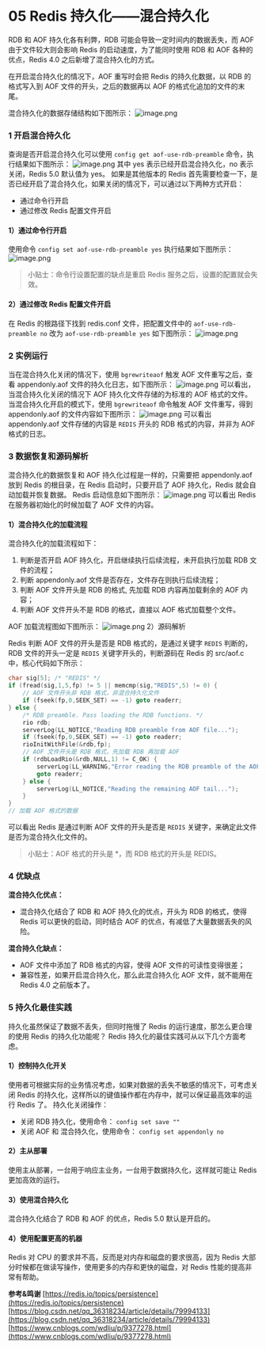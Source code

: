# 05 Redis 持久化——混合持久化

RDB 和 AOF 持久化各有利弊，RDB 可能会导致一定时间内的数据丢失，而 AOF 由于文件较大则会影响 Redis 的启动速度，为了能同时使用 RDB 和 AOF 各种的优点，Redis 4.0 之后新增了混合持久化的方式。

在开启混合持久化的情况下，AOF 重写时会把 Redis 的持久化数据，以 RDB 的格式写入到 AOF 文件的开头，之后的数据再以 AOF 的格式化追加的文件的末尾。

混合持久化的数据存储结构如下图所示： ![image.png](assets/2020-02-24-122549.png)

### 1 开启混合持久化

查询是否开启混合持久化可以使用 `config get aof-use-rdb-preamble` 命令，执行结果如下图所示： ![image.png](assets/2020-02-24-122552.png) 其中 yes 表示已经开启混合持久化，no 表示关闭，Redis 5.0 默认值为 yes。 如果是其他版本的 Redis 首先需要检查一下，是否已经开启了混合持久化，如果关闭的情况下，可以通过以下两种方式开启：

- 通过命令行开启
- 通过修改 Redis 配置文件开启

#### 1）通过命令行开启

使用命令 `config set aof-use-rdb-preamble yes` 执行结果如下图所示： ![image.png](assets/2020-02-24-122553.png)

> 小贴士：命令行设置配置的缺点是重启 Redis 服务之后，设置的配置就会失效。

#### 2）通过修改 Redis 配置文件开启

在 Redis 的根路径下找到 redis.conf 文件，把配置文件中的 `aof-use-rdb-preamble no` 改为 `aof-use-rdb-preamble yes` 如下图所示： ![image.png](assets/2020-02-24-122555.png)

### 2 实例运行

当在混合持久化关闭的情况下，使用 `bgrewriteaof` 触发 AOF 文件重写之后，查看 appendonly.aof 文件的持久化日志，如下图所示： ![image.png](assets/2020-02-24-122556.png) 可以看出，当混合持久化关闭的情况下 AOF 持久化文件存储的为标准的 AOF 格式的文件。 当混合持久化开启的模式下，使用 `bgrewriteaof` 命令触发 AOF 文件重写，得到 appendonly.aof 的文件内容如下图所示： ![image.png](assets/2020-02-24-122557.png) 可以看出 appendonly.aof 文件存储的内容是 `REDIS` 开头的 RDB 格式的内容，并非为 AOF 格式的日志。

### 3 数据恢复和源码解析

混合持久化的数据恢复和 AOF 持久化过程是一样的，只需要把 appendonly.aof 放到 Redis 的根目录，在 Redis 启动时，只要开启了 AOF 持久化，Redis 就会自动加载并恢复数据。 Redis 启动信息如下图所示： ![image.png](assets/2020-02-24-122558.png) 可以看出 Redis 在服务器初始化的时候加载了 AOF 文件的内容。

#### 1）混合持久化的加载流程

混合持久化的加载流程如下：

1. 判断是否开启 AOF 持久化，开启继续执行后续流程，未开启执行加载 RDB 文件的流程；
1. 判断 appendonly.aof 文件是否存在，文件存在则执行后续流程；
1. 判断 AOF 文件开头是 RDB 的格式, 先加载 RDB 内容再加载剩余的 AOF 内容；
1. 判断 AOF 文件开头不是 RDB 的格式，直接以 AOF 格式加载整个文件。

AOF 加载流程图如下图所示： ![image.png](assets/2020-02-24-122601.png) 2）源码解析

Redis 判断 AOF 文件的开头是否是 RDB 格式的，是通过关键字 `REDIS` 判断的，RDB 文件的开头一定是 `REDIS` 关键字开头的，判断源码在 Redis 的 src/aof.c 中，核心代码如下所示：

```c
char sig[5]; /* "REDIS" */
if (fread(sig,1,5,fp) != 5 || memcmp(sig,"REDIS",5) != 0) {
    // AOF 文件开头非 RDB 格式，非混合持久化文件
    if (fseek(fp,0,SEEK_SET) == -1) goto readerr;
} else {
    /* RDB preamble. Pass loading the RDB functions. */
    rio rdb;
    serverLog(LL_NOTICE,"Reading RDB preamble from AOF file...");
    if (fseek(fp,0,SEEK_SET) == -1) goto readerr;
    rioInitWithFile(&rdb,fp);
    // AOF 文件开头是 RDB 格式，先加载 RDB 再加载 AOF
    if (rdbLoadRio(&rdb,NULL,1) != C_OK) {
        serverLog(LL_WARNING,"Error reading the RDB preamble of the AOF file, AOF loading aborted");
        goto readerr;
    } else {
        serverLog(LL_NOTICE,"Reading the remaining AOF tail...");
    }
}
// 加载 AOF 格式的数据
```

可以看出 Redis 是通过判断 AOF 文件的开头是否是 `REDIS` 关键字，来确定此文件是否为混合持久化文件的。

> 小贴士：AOF 格式的开头是 \*，而 RDB 格式的开头是 REDIS。

### 4 优缺点

**混合持久化优点：**

- 混合持久化结合了 RDB 和 AOF 持久化的优点，开头为 RDB 的格式，使得 Redis 可以更快的启动，同时结合 AOF 的优点，有减低了大量数据丢失的风险。

**混合持久化缺点：**

- AOF 文件中添加了 RDB 格式的内容，使得 AOF 文件的可读性变得很差；
- 兼容性差，如果开启混合持久化，那么此混合持久化 AOF 文件，就不能用在 Redis 4.0 之前版本了。

### 5 持久化最佳实践

持久化虽然保证了数据不丢失，但同时拖慢了 Redis 的运行速度，那怎么更合理的使用 Redis 的持久化功能呢？ Redis 持久化的最佳实践可从以下几个方面考虑。

#### 1）控制持久化开关

使用者可根据实际的业务情况考虑，如果对数据的丢失不敏感的情况下，可考虑关闭 Redis 的持久化，这样所以的键值操作都在内存中，就可以保证最高效率的运行 Redis 了。 持久化关闭操作：

- 关闭 RDB 持久化，使用命令： `config set save ""`
- 关闭 AOF 和 混合持久化，使用命令： `config set appendonly no`

#### 2）主从部署

使用主从部署，一台用于响应主业务，一台用于数据持久化，这样就可能让 Redis 更加高效的运行。

#### 3）使用混合持久化

混合持久化结合了 RDB 和 AOF 的优点，Redis 5.0 默认是开启的。

#### 4）使用配置更高的机器

Redis 对 CPU 的要求并不高，反而是对内存和磁盘的要求很高，因为 Redis 大部分时候都在做读写操作，使用更多的内存和更快的磁盘，对 Redis 性能的提高非常有帮助。

**参考&鸣谢** [https://redis.io/topics/persistence](https://redis.io/topics/persistence) [https://blog.csdn.net/qq_36318234/article/details/79994133](https://blog.csdn.net/qq_36318234/article/details/79994133) [https://www.cnblogs.com/wdliu/p/9377278.html](https://www.cnblogs.com/wdliu/p/9377278.html)
